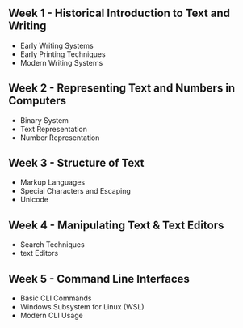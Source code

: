 ## Week 1 - Historical Introduction to Text and Writing
- Early Writing Systems
- Early Printing Techniques
- Modern Writing Systems
## Week 2 - Representing Text and Numbers in Computers
- Binary System
- Text Representation
- Number Representation
## Week 3 - Structure of Text
- Markup Languages
- Special Characters and Escaping
- Unicode
## Week 4 - Manipulating Text & Text Editors
- Search Techniques
- text Editors
## Week 5 - Command Line Interfaces
- Basic CLI Commands
- Windows Subsystem for Linux (WSL)
- Modern CLI Usage
